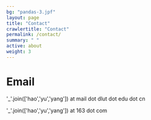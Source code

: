 ```yaml
---
bg: "pandas-3.jpf"
layout: page
title: "Contact"
crawlertitle: "Contact"
permalink: /contact/
summary: " "
active: about
weight: 3
---
```


# Email

\'_\'.join([\'hao\',\'yu\',\'yang\']) at mail dot dlut dot edu dot cn

\'_\'.join([\'hao\',\'yu\',\'yang\']) at 163 dot com
